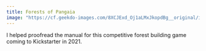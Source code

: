 ```yaml
---
title: Forests of Pangaia
image: "https://cf.geekdo-images.com/8XCJExd_Oj1aLMxJkopdBg__original/img/pAYbekQLyPYr2ID1vPp2QARDlE4=/0x0/filters:format(jpeg)/pic7421954.jpg"
---
```

I helped proofread the manual for this competitive forest building game coming to Kickstarter in 2021.